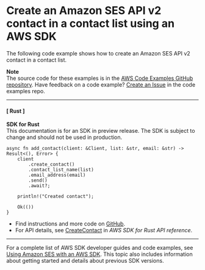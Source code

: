 # Create an Amazon SES API v2 contact in a contact list using an AWS SDK<a name="example_sesv2_CreateContact_section"></a>

The following code example shows how to create an Amazon SES API v2 contact in a contact list\.

**Note**  
The source code for these examples is in the [AWS Code Examples GitHub repository](https://github.com/awsdocs/aws-doc-sdk-examples)\. Have feedback on a code example? [Create an Issue](https://github.com/awsdocs/aws-doc-sdk-examples/issues/new/choose) in the code examples repo\. 

------
#### [ Rust ]

**SDK for Rust**  
This documentation is for an SDK in preview release\. The SDK is subject to change and should not be used in production\.
  

```
async fn add_contact(client: &Client, list: &str, email: &str) -> Result<(), Error> {
    client
        .create_contact()
        .contact_list_name(list)
        .email_address(email)
        .send()
        .await?;

    println!("Created contact");

    Ok(())
}
```
+  Find instructions and more code on [GitHub](https://github.com/awsdocs/aws-doc-sdk-examples/tree/main/rust_dev_preview/ses#code-examples)\. 
+  For API details, see [CreateContact](https://docs.rs/releases/search?query=aws-sdk) in *AWS SDK for Rust API reference*\. 

------

For a complete list of AWS SDK developer guides and code examples, see [Using Amazon SES with an AWS SDK](sdk-general-information-section.md)\. This topic also includes information about getting started and details about previous SDK versions\.